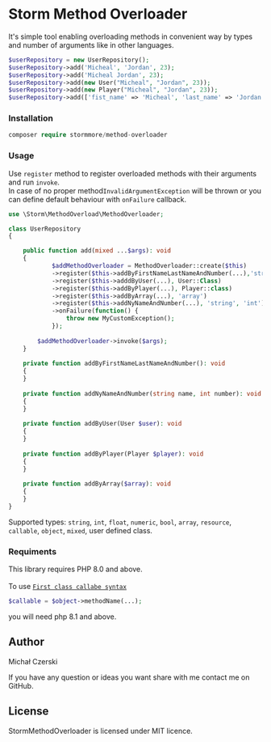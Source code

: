 # Storm Method Overloader

It's simple tool enabling overloading methods in convenient way by types and number 
of arguments like in other languages.

```php
$userRepository = new UserRepository();
$userRepository->add('Micheal', 'Jordan', 23);
$userRepository->add('Micheal Jordan', 23);
$userRepository->add(new User("Micheal", "Jordan", 23));
$userRepository->add(new Player("Micheal", "Jordan", 23));
$userRepository->add(['fist_name' => 'Micheal', 'last_name' => 'Jordan', 'number' => 23]);
```

### Installation

```php
composer require stormmore/method-overloader
```

### Usage
Use `register` method to register overloaded methods with their arguments and run `invoke`.\
In case of no proper method`InvalidArgumentException` will be thrown or you can define default behaviour with `onFailure` callback.

```php
use \Storm\MethodOverload\MethodOverloader;

class UserRepository  
{

    public function add(mixed ...$args): void
    {
            $addMethodOverloader = MethodOverloader::create($this)
            ->register($this->addByFirstNameLastNameAndNumber(...),'string', 'string', 'int')
            ->register($this->adddByUser(...), User::Class)
            ->register($this->addByPlayer(...), Player::class)
            ->register($this->addByArray(...), 'array')
            ->register($this->addNyNameAndNumber(...), 'string', 'int')
            ->onFailure(function() {
                throw new MyCustomException();
            });
                  
        $addMethodOverloader->invoke($args);
    }
    
    private function addByFirstNameLastNameAndNumber(): void
    {
    }
    
    private function addNyNameAndNumber(string name, int number): void
    {
    }
    
    private function addByUser(User $user): void
    {
    }
    
    private function addByPlayer(Player $player): void
    {
    }
    
    private function addByArray($array): void
    {
    }
}
```

Supported types:
`string`, `int`, `float`, `numeric`, `bool`, `array`, `resource`, `callable`, `object`, `mixed`, user defined class.


### Requiments
This library requires PHP 8.0 and above. \
\
To use [`First class callabe syntax`](https://www.php.net/manual/en/functions.first_class_callable_syntax.php) 
```php
$callable = $object->methodName(...);
```
you will need php 8.1 and above.

## Author 

Michał Czerski

If you have any question or ideas you want share with me contact me on GitHub.

## License

StormMethodOverloader is licensed under MIT licence.
